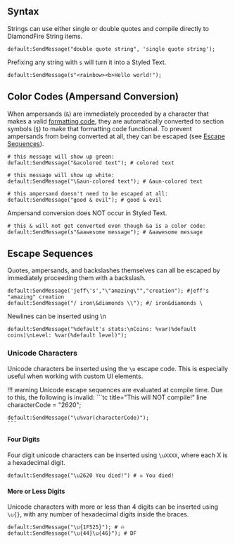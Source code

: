 ## Syntax
Strings can use either single or double quotes and compile directly to DiamondFire String items.

```tc
default:SendMessage("double quote string", 'single quote string');
```

Prefixing any string with `s` will turn it into a Styled Text.
```tc
default:SendMessage(s"<rainbow><b>Hello world!");
```

## Color Codes (Ampersand Conversion)

When ampersands (`&`) are immediately proceeded by a character that makes a valid [formatting code](https://minecraft.wiki/w/Formatting_codes), they are automatically converted to section symbols (`§`) to make that formatting code functional. To prevent ampersands from being converted at all, they can be escaped (see [Escape Sequences](#escape-sequences)).

```tc
# this message will show up green:
default:SendMessage("&acolored text"); # colored text

# this message will show up white:
default:SendMessage("\&aun-colored text"); # &aun-colored text

# this ampersand doesn't need to be escaped at all:
default:SendMessage("good & evil"); # good & evil
```

Ampersand conversion does NOT occur in Styled Text.
```tc
# this & will not get converted even though &a is a color code:
default:SendMessage(s"&aawesome message"); # &aawesome message
```

## Escape Sequences
Quotes, ampersands, and backslashes themselves can all be escaped by immediately proceeding them with a backslash.

```tc
default:SendMessage('jeff\'s',"\"amazing\"","creation"); #jeff's "amazing" creation
default:SendMessage("/ iron\&diamonds \\"); #/ iron&diamonds \
```

Newlines can be inserted using \n
```tc
default:SendMessage("%default's stats:\nCoins: %var(%default coins)\nLevel: %var(%default level)");
```

### Unicode Characters
Unicode characters be inserted using the `\u` escape code. This is especially useful when working with custom UI elements.

!!! warning
    Unicode escape sequences are evaluated at compile time. Due to this, the following is invalid:
    ```tc title="This will NOT compile!"
    line characterCode = "2620";

    default:SendMessage("\u%var(characterCode)");
    ```


#### Four Digits
Four digit unicode characters can be inserted using `\uXXXX`, where each X is a hexadecimal digit.
```tc
default:SendMessage("\u2620 You died!") # ☠ You died!
```

#### More or Less Digits
Unicode characters with more or less than 4 digits can be inserted using `\u{}`, with any number of hexadecimal digits inside the braces.

```tc
default:SendMessage("\u{1F525}"); # 🔥
default:SendMessage("\u{44}\u{46}"); # DF
```
